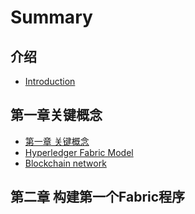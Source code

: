 # Summary

## 介绍

* [Introduction](README.md)

## 第一章关键概念

* [第一章 关键概念](chapter1.md)
* [Hyperledger Fabric Model](hyperledger-fabric-model.md)
* [Blockchain network](blockchain-network.md)


## 第二章 构建第一个Fabric程序

